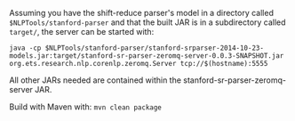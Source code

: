 Assuming you have the shift-reduce parser's model in a directory called `$NLPTools/stanford-parser` and that the built JAR is in a subdirectory called `target/`, the server can be started with:

```
java -cp $NLPTools/stanford-parser/stanford-srparser-2014-10-23-models.jar:target/stanford-sr-parser-zeromq-server-0.0.3-SNAPSHOT.jar org.ets.research.nlp.corenlp.zeromq.Server tcp://$(hostname):5555
```

All other JARs needed are contained within the stanford-sr-parser-zeromq-server JAR.

Build with Maven with:
`mvn clean package`
